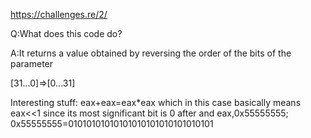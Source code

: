 https://challenges.re/2/

Q:What does this code do?

A:It returns a value obtained by reversing the order of the bits of the parameter

[31...0]=>[0...31]

Interesting stuff:
eax+eax=eax*eax which in this case basically means eax<<1 since its most significant bit is 0 after
and    eax,0x55555555;
0x55555555=01010101010101010101010101010101